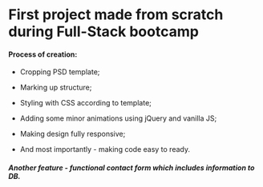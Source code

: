 # First project made from scratch during Full-Stack bootcamp

#### Process of creation:
- Cropping PSD template;
- Marking up structure;
- Styling with CSS according to template;
- Adding some minor animations using jQuery and vanilla JS;
- Making design fully responsive;

- And most importantly - making code easy to ready.

#####  Another feature - functional contact form which includes information to DB.



